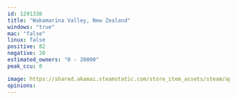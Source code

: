 ```yaml
---
id: 1291330
title: "Wakamarina Valley, New Zealand"
windows: "true"
mac: "false"
linux: false
positive: 82
negative: 20
estimated_owners: "0 - 20000"
peak_ccu: 0

image: https://shared.akamai.steamstatic.com/store_item_assets/steam/apps/1291330/header.jpg?t=1702385948
opinions:
---
```

